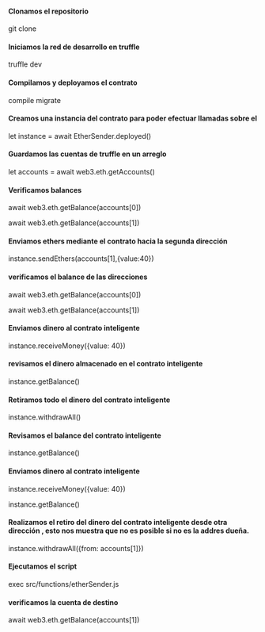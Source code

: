 #### Clonamos el repositorio

git clone

#### Iniciamos la red de desarrollo en truffle

truffle dev
#### Compilamos y deployamos el contrato
compile
migrate



#### Creamos una instancia del contrato para poder efectuar llamadas sobre el

let instance = await EtherSender.deployed()

#### Guardamos las cuentas de truffle en un arreglo
let accounts = await web3.eth.getAccounts()

#### Verificamos balances
await web3.eth.getBalance(accounts[0])

await web3.eth.getBalance(accounts[1])

#### Enviamos ethers mediante el contrato hacia la segunda dirección

instance.sendEthers(accounts[1],{value:40})

#### verificamos el balance de las direcciones

await web3.eth.getBalance(accounts[0])

await web3.eth.getBalance(accounts[1])

#### Enviamos  dinero al contrato inteligente

instance.receiveMoney({value: 40})
#### revisamos el dinero almacenado en el contrato inteligente 

instance.getBalance()

#### Retiramos todo el dinero del contrato inteligente

instance.withdrawAll()


#### Revisamos el balance del contrato inteligente

instance.getBalance()
#### Enviamos dinero al contrato inteligente


instance.receiveMoney({value: 40})

instance.getBalance()
#### Realizamos el retiro del dinero del contrato inteligente desde otra dirección , esto nos muestra que no es posible si no es la addres dueña.

instance.withdrawAll({from: accounts[1]})


#### Ejecutamos el script

exec src/functions/etherSender.js


#### verificamos la cuenta de destino

await web3.eth.getBalance(accounts[1])


